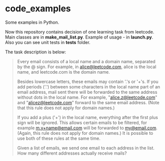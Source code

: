 # code_examples

Some examples in Python.

Now this repository contains decision of one learning task from leetcode.
Main classes are in **make_mail_list.py**. Example of usage - in **launch.py**.
Also you can see unit tests in **tests** folder.

The task description is below:

>Every email consists of a local name and a domain name, separated by the @ sign.
For example, in alice@leetcode.com, alice is the local name, and leetcode.com is the domain name.
>
>Besides lowercase letters, these emails may contain '.'s or '+'s.
If you add periods ('.') between some characters in the local name part of an email address, mail sent there will be forwarded to the same address without dots in the local name.  For example, "alice.z@leetcode.com" and "alicez@leetcode.com" forward to the same email address.  (Note that this rule does not apply for domain names.)
>
>If you add a plus ('+') in the local name, everything after the first plus sign will be ignored. This allows certain emails to be filtered, for example m.y+name@email.com will be forwarded to my@email.com.  (Again, this rule does not apply for domain names.)
>It is possible to use both of these rules at the same time.
>
>Given a list of emails, we send one email to each address in the list.  How many different addresses actually receive mails? 
